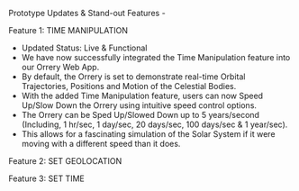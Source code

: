 Prototype Updates & Stand-out Features -

Feature 1: TIME MANIPULATION
- Updated Status: Live & Functional 
- We have now successfully integrated the Time Manipulation feature into our Orrery Web App.
- By default, the Orrery is set to demonstrate real-time Orbital Trajectories, Positions and Motion of the Celestial Bodies.
- With the added Time Manipulation feature, users can now Speed Up/Slow Down the Orrery using intuitive speed control options.
- The Orrery can be Sped Up/Slowed Down up to 5 years/second (Including, 1 hr/sec, 1 day/sec, 20 days/sec, 100 days/sec & 1 year/sec).
- This allows for a fascinating simulation of the Solar System if it were moving with a different speed than it does.

Feature 2: SET GEOLOCATION

Feature 3: SET TIME

